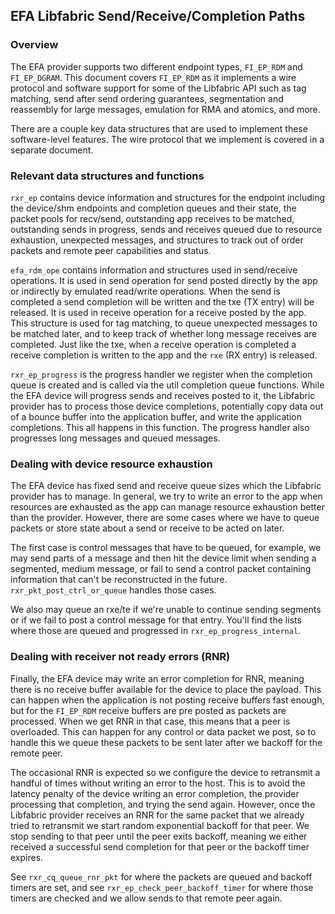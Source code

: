 ## EFA Libfabric Send/Receive/Completion Paths

### Overview

The EFA provider supports two different endpoint types, `FI_EP_RDM` and
`FI_EP_DGRAM`. This document covers `FI_EP_RDM` as it implements a wire
protocol and software support for some of the Libfabric API such as tag
matching, send after send ordering guarantees, segmentation and reassembly for
large messages, emulation for RMA and atomics, and more.

There are a couple key data structures that are used to implement these
software-level features. The wire protocol that we implement is covered in a
separate document.

### Relevant data structures and functions

`rxr_ep` contains device information and structures for the endpoint including
the device/shm endpoints and completion queues and their state, the packet
pools for recv/send, outstanding app receives to be matched, outstanding sends
in progress, sends and receives queued due to resource exhaustion, unexpected
messages, and structures to track out of order packets and remote peer
capabilities and status.

`efa_rdm_ope` contains information and structures used in send/receive operations. 
It is used in send operation for send posted directly by the app or indirectly 
by emulated read/write operations. When the send is completed a send completion 
will be written and the txe (TX entry) will be released.
It is used in  receive operation for a receive posted by the app. This structure 
is used for tag matching, to queue unexpected messages to be matched later, and to 
keep track of whether long message receives are completed. Just like the txe,
when a receive operation is completed a receive completion is written to the app 
and the `rxe` (RX entry) is released.

`rxr_ep_progress` is the progress handler we register when the completion queue
is created and is called via the util completion queue functions. While the EFA
device will progress sends and receives posted to it, the Libfabric provider
has to process those device completions, potentially copy data out of a bounce
buffer into the application buffer, and write the application completions. This
all happens in this function. The progress handler also progresses long
messages and queued messages.

### Dealing with device resource exhaustion

The EFA device has fixed send and receive queue sizes which the Libfabric
provider has to manage. In general, we try to write an error to the app when
resources are exhausted as the app can manage resource exhaustion better than
the provider. However, there are some cases where we have to queue packets or
store state about a send or receive to be acted on later.

The first case is control messages that have to be queued, for example, we may
send parts of a message and then hit the device limit when sending a segmented,
medium message, or fail to send a control packet containing information that
can't be reconstructed in the future. `rxr_pkt_post_ctrl_or_queue` handles
those cases.

We also may queue an rxe/te if we're unable to continue sending segments
or if we fail to post a control message for that entry. You'll find the lists
where those are queued and progressed in `rxr_ep_progress_internal`.

### Dealing with receiver not ready errors (RNR)

Finally, the EFA device may write an error completion for RNR, meaning there is
no receive buffer available for the device to place the payload. This can
happen when the application is not posting receive buffers fast enough, but for
the `FI_EP_RDM` receive buffers are pre posted as packets are processed. When
we get RNR in that case, this means that a peer is overloaded.  This can happen
for any control or data packet we post, so to handle this we queue these
packets to be sent later after we backoff for the remote peer.

The occasional RNR is expected so we configure the device to retransmit a
handful of times without writing an error to the host. This is to avoid the
latency penalty of the device writing an error completion, the provider
processing that completion, and trying the send again. However, once the
Libfabric provider receives an RNR for the same packet that we already tried to
retransmit we start random exponential backoff for that peer. We stop sending
to that peer until the peer exits backoff, meaning we either received a
successful send completion for that peer or the backoff timer expires.

See `rxr_cq_queue_rnr_pkt` for where the packets are queued and backoff timers are
set, and see `rxr_ep_check_peer_backoff_timer` for where those timers are
checked and we allow sends to that remote peer again.

